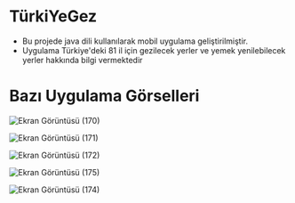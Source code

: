 # TürkiYeGez
- Bu projede java dili kullanılarak mobil uygulama geliştirilmiştir.
-  Uygulama Türkiye'deki 81 il için gezilecek yerler ve yemek yenilebilecek yerler hakkında bilgi vermektedir
# Bazı Uygulama Görselleri
![Ekran Görüntüsü (170)](https://github.com/elifsh/travel_application/assets/119665603/7444f7e5-4cb5-454c-baf5-dcd5487c0238)

![Ekran Görüntüsü (171)](https://github.com/elifsh/travel_application/assets/119665603/aeaa8b75-826e-4ccb-9f05-3ced43a7171b)

![Ekran Görüntüsü (172)](https://github.com/elifsh/travel_application/assets/119665603/3563b592-48b7-4e1b-91ee-e08d1104d3ce)

![Ekran Görüntüsü (175)](https://github.com/elifsh/travel_application/assets/119665603/e4c864de-e3a0-40fe-b682-0e928e29143d)

![Ekran Görüntüsü (174)](https://github.com/elifsh/travel_application/assets/119665603/e2c7ef76-1a3c-4d6c-8339-75ec583d1ee3)


